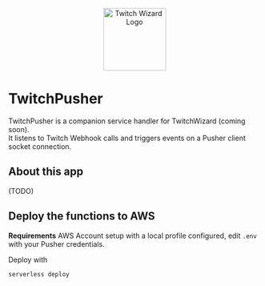 <p align="center">
  <img src="https://i.imgur.com/Hwszdip.png" alt="Twitch Wizard Logo" width="125" />
</p>


# TwitchPusher
TwitchPusher is a companion service handler for TwitchWizard (coming soon).  
It listens to Twitch Webhook calls and triggers events on a Pusher client socket connection.  


## About this app

(TODO)

## Deploy the functions to AWS 

__Requirements__ AWS Account setup with a local profile configured, edit `.env` with your Pusher credentials.  


Deploy with 

```
serverless deploy
```
